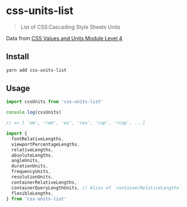# css-units-list

> List of CSS:Cascading Style Sheets Units

Data from [CSS Values and Units Module Level 4](https://www.w3.org/TR/css-values-4/)

## Install

```bash
yarn add css-units-list
```

## Usage

```js
import cssUnits from 'css-units-list'

console.log(cssUnits)

// => [ 'em', 'rem', 'ex', 'rex', 'cap', 'rcap', ...]
```

```js
import {
  fontRelativeLengths,
  viewportPercentageLengths,
  relativeLengths,
  absoluteLengths,
  angleUnits,
  durationUnits,
  frequencyUnits,
  resolutionUnits,
  containerRelativeLengths,
  containerQueryLengthUnits, // Alias of `containerRelativeLengths`
  flexibleLengths,
} from 'css-units-list'
```
